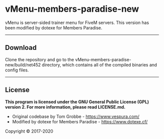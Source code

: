 # vMenu-members-paradise-new
vMenu is server-sided trainer menu for FiveM servers. This version has been modified by dotexe for Members Paradise.

--------

## Download

Clone the repository and go to the vMenu-members-paradise-new/build/net452 directory, which contains all of the compiled binaries and config files.

--------

## License
**This program is licensed under the GNU General Public License (GPL) version 2. For more information, please read LICENSE.md.**

- Original codebase by Tom Grobbe - https://www.vespura.com/
- Modified by dotexe for Members Paradise - https://www.dotexe.cf/

Copyright © 2017-2020
